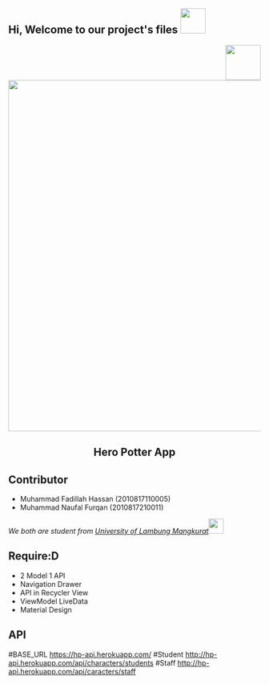 <h2> Hi, Welcome to our project's files <img src="https://media.giphy.com/media/mGcNjsfWAjY5AEZNw6/giphy.gif" width="50"></h2>
<img align='right' src="https://media.giphy.com/media/2eFoWCyovdbWsmvkI1/giphy.gif" width="70">

<p align="center">
  <a href = "https://mohizuki.github.io/">
    <img src = "https://pixiv.pximg.net/c/1200x630_90_a2_g5/fanbox/public/images/post/1725296/cover/KbQJ1Eyc3A541ySICuBLMAfm.jpeg" width = "700px"/>
  </a>
  <h2 align = "center"> Hero Potter App</h2>
</p>

## Contributor
- Muhammad Fadillah Hassan (2010817110005)
- Muhammad Naufal Furqan (2010817210011)
<p><em>We both are student from <a href="https://ulm.ac.id/id/">University of Lambung Mangkurat</a><img src="https://media.giphy.com/media/fYSnHlufseco8Fh93Z/giphy.gif" width="30"> 
</em></p>

## Require:D
- 2 Model 1 API
- Navigation Drawer
- API in Recycler View
- ViewModel LiveData
- Material Design

## API
#BASE_URL
https://hp-api.herokuapp.com/
#Student
http://hp-api.herokuapp.com/api/characters/students
#Staff
http://hp-api.herokuapp.com/api/caracters/staff
